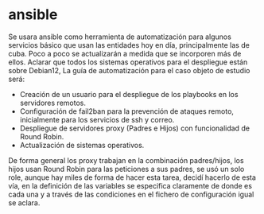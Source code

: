 # ansible
Se usara ansible como herramienta de automatización para algunos servicios básico que usan las entidades hoy en día, principalmente las de cuba. Poco a poco se actualizarán a medida que se incorporen más de ellos. Aclarar que todos los sistemas operativos para el despliegue están sobre Debian12, La guía de automatización para el caso objeto de estudio será: 
-	Creación de un usuario para el despliegue de los playbooks en los servidores remotos.
-	Configuración de fail2ban para la prevención de ataques remoto, inicialmente para los servicios de ssh y correo.
-	Despliegue de servidores proxy (Padres e Hijos) con funcionalidad de Round Robin.
-	Actualización de sistemas operativos.

De forma general los proxy trabajan en la combinación padres/hijos, los hijos usan Round Robin para las peticiones a sus padres, se usó un solo role, aunque hay miles de forma de hacer esta tarea, decidí hacerlo de esta vía, en la definición de las variables se especifica claramente de donde es cada una y a través de las condiciones en el fichero de configuración igual se aclara.
